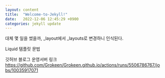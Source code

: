 ```yaml
---
layout: content
title:  "Welcome-to-Jekyll!"
date:   2022-12-06 12:45:29 +0900
categories: jekyll update
---
```


대체 몇 일을 썼을까,
_layout에서 _layouts로 변경하니 인식된다.

 Liquid 템플릿 문법


깃허브 블로그 운영서버 링크
 https://github.com/Grokeen/Grokeen.github.io/actions/runs/5506786767/jobs/10035917071

